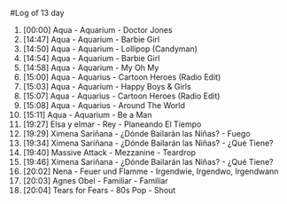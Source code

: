 #Log of 13 day

1. [00:00] Aqua - Aquarium - Doctor Jones
1. [14:47] Aqua - Aquarium - Barbie Girl
1. [14:50] Aqua - Aquarium - Lollipop (Candyman)
1. [14:54] Aqua - Aquarium - Barbie Girl
1. [14:58] Aqua - Aquarium - My Oh My
1. [15:00] Aqua - Aquarius - Cartoon Heroes (Radio Edit)
1. [15:03] Aqua - Aquarium - Happy Boys & Girls
1. [15:07] Aqua - Aquarius - Cartoon Heroes (Radio Edit)
1. [15:08] Aqua - Aquarius - Around The World
1. [15:11] Aqua - Aquarium - Be a Man
1. [19:27] Elsa y elmar - Rey - Planeando El Tiempo
1. [19:29] Ximena Sariñana - ¿Dónde Bailarán las Niñas? - Fuego
1. [19:34] Ximena Sariñana - ¿Dónde Bailarán las Niñas? - ¿Qué Tiene?
1. [19:40] Massive Attack - Mezzanine - Teardrop
1. [19:46] Ximena Sariñana - ¿Dónde Bailarán las Niñas? - ¿Qué Tiene?
1. [20:02] Nena - Feuer und Flamme - Irgendwie, Irgendwo, Irgendwann
1. [20:03] Agnes Obel - Familiar - Familiar
1. [20:04] Tears for Fears - 80s Pop - Shout
